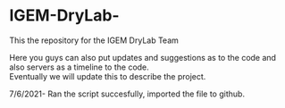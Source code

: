 # IGEM-DryLab-
This the repository for the IGEM DryLab Team

Here you guys can also put updates and suggestions as to the code and also servers as a timeline to the code.\
Eventually we will update this to describe the project.

7/6/2021- Ran the script succesfully, imported the file to github.
